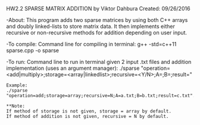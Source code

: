 HW2.2 SPARSE MATRIX ADDITION
by Viktor Dahbura
Created: 09/26/2016

-About:
	This program adds two sparse matrices by using both C++ arrays and doubly linked-lists to store matrix data.
	It then implements either recursive or non-recursive methods for addition depending on user input.
  
-To compile:
	Command line for compiling in terminal:
	g++ -std=c++11 sparse.cpp -o sparse
  
-To run:
	Command line to run in terminal given 2 input .txt files and addition implementation (uses an argument manager):
	./sparse "operation=<add|multiply>;storage=<array|linkedlist>;recursive=<Y/N>;A=<file>;B=<file>;result=<file>"
  
	Example:
	./sparse "operation=add;storage=array;recursive=N;A=a.txt;B=b.txt;result=c.txt".
	
	**Note:
	If method of storage is not given, storage = array by default.
	If method of addition is not given, recursive = N by default.
